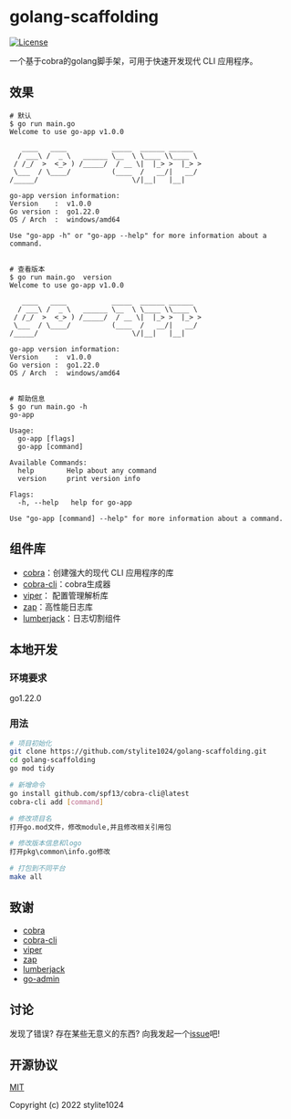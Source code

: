 # golang-scaffolding
[![License](https://img.shields.io/github/license/mashape/apistatus.svg)](https://github.com/go-admin-team/go-admin)

一个基于cobra的golang脚手架，可用于快速开发现代 CLI 应用程序。



## 效果

```shell
# 默认
$ go run main.go
Welcome to use go-app v1.0.0

   ____   ____           _____  ______ ______
  / ___\ /  _ \   ______ \__  \ \____ \\____ \
 / /_/  >  <_> ) /_____/  / __ \|  |_> >  |_> >
 \___  / \____/          (____  /   __/|   __/
/_____/                       \/|__|   |__|

go-app version information:
Version    :  v1.0.0
Go version :  go1.22.0
OS / Arch  :  windows/amd64

Use "go-app -h" or "go-app --help" for more information about a command.


# 查看版本
$ go run main.go  version
Welcome to use go-app v1.0.0

   ____   ____           _____  ______ ______
  / ___\ /  _ \   ______ \__  \ \____ \\____ \
 / /_/  >  <_> ) /_____/  / __ \|  |_> >  |_> >
 \___  / \____/          (____  /   __/|   __/
/_____/                       \/|__|   |__|

go-app version information:
Version    :  v1.0.0
Go version :  go1.22.0
OS / Arch  :  windows/amd64


# 帮助信息
$ go run main.go -h
go-app

Usage:
  go-app [flags]
  go-app [command]

Available Commands:
  help        Help about any command
  version     print version info

Flags:
  -h, --help   help for go-app

Use "go-app [command] --help" for more information about a command.
```



## 组件库

- [cobra](https://github.com/spf13/cobra)：创建强大的现代 CLI 应用程序的库
- [cobra-cli](https://github.com/spf13/cobra-cli)：cobra生成器
- [viper](https://github.com/spf13/viper)： 配置管理解析库
- [zap](https://github.com/uber-go/zap)：高性能日志库
- [lumberjack](https://github.com/natefinch/lumberjack)：日志切割组件



## 本地开发

### 环境要求

go1.22.0

### 用法

```bash
# 项目初始化
git clone https://github.com/stylite1024/golang-scaffolding.git
cd golang-scaffolding
go mod tidy

# 新增命令
go install github.com/spf13/cobra-cli@latest
cobra-cli add [command]

# 修改项目名
打开go.mod文件，修改module,并且修改相关引用包

# 修改版本信息和logo
打开pkg\common\info.go修改

# 打包到不同平台
make all
```



## 致谢
- [cobra](https://github.com/spf13/cobra)
- [cobra-cli](https://github.com/spf13/cobra-cli)
- [viper](https://github.com/spf13/viper)
- [zap](https://github.com/uber-go/zap)
- [lumberjack](https://github.com/natefinch/lumberjack)
- [go-admin](https://github.com/go-admin-team/go-admin)



## 讨论

发现了错误? 存在某些无意义的东西? 向我发起一个[issue](https://github.com/stylite1024/golang-scaffolding/issues)吧!




## 开源协议

[MIT](https://github.com/go-admin-team/go-admin/blob/master/LICENSE.md)

Copyright (c) 2022 stylite1024
